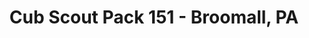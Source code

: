 ---
title: "Cub Scout Pack 151 - Broomall, PA"
description: "Cub Scout Pack 151 is a family pack for Kindergarten through 5th Grade in Broomall, PA. Building confidence, leadership, and character for over 60 years with weekly meetings, monthly hikes, and year-round family events."
themeColor: "#e0a82e"
---